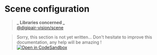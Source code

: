 # Scene configuration

> **_ Libraries concerned _**  
> [@digipair-vision/scene](https://www.npmjs.com/package/@digipair-vision/scene)

> Sorry, this section is not yet written... Don't hesitate to improve this documentation, any help will be amazing !  
> [![Open in CodeSandbox](https://codesandbox.io/static/img/play-codesandbox.svg)](https://githubbox.com/digipair-vision/digipair-vision/blob/master/docs/scene.md)
